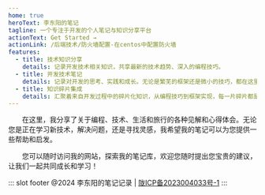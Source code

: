 ```yaml
---
home: true
heroText: 李东阳的笔记
tagline: 一个专注于开发的个人笔记与知识分享平台
actionText: Get Started →
actionLink: /后端技术/防火墙配置-在centos中配置防火墙
features:
  - title: 技术知识分享
    details: 记录开发技术相关知识，共享最新的技术趋势、深入的编程技巧。
  - title: 开发技术笔记
    details: 记录对开发的思考、实践和成长。无论是繁芜的框架还是微小的技巧，都在这里被记录下来，成为前行的路标。
  - title: 知识碎片集成
    details: 汇聚着来自开发过程中的碎片化知识，从编程技巧到框架实现，每一片碎片都是宝贵的财富。
---
```


<p style="text-indent: 2em">
在这里，我分享了关于编程、技术、生活和旅行的各种见解和心得体会。无论您是正在学习新技术，解决问题，还是寻找灵感，我希望我的笔记可以为您提供一些帮助和启发。
</p>

<p style="text-indent: 2em">
您可以随时访问我的网站，探索我的笔记库，欢迎您随时提出您宝贵的建议，让我们一起共同成长和学习！
</p>


::: slot footer
@2024 李东阳的笔记记录 | [陇ICP备2023004033号-1](https://beian.miit.gov.cn/)
:::
